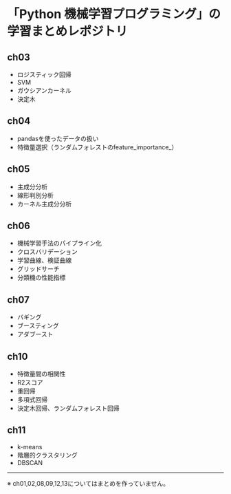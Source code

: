 # 「Python 機械学習プログラミング」の学習まとめレポジトリ

## ch03
* ロジスティック回帰
* SVM
* ガウシアンカーネル
* 決定木

## ch04
* pandasを使ったデータの扱い
* 特徴量選択（ランダムフォレストのfeature_importance_）

## ch05
* 主成分分析
* 線形判別分析
* カーネル主成分分析

## ch06
* 機械学習手法のパイプライン化
* クロスバリデーション
* 学習曲線、検証曲線
* グリッドサーチ
* 分類機の性能指標

## ch07
* バギング
* ブースティング
* アダブースト

## ch10
* 特徴量間の相関性
* R2スコア
* 重回帰
* 多項式回帰
* 決定木回帰、ランダムフォレスト回帰

## ch11
* k-means
* 階層的クラスタリング
* DBSCAN

---
※ ch01,02,08,09,12,13についてはまとめを作っていません。